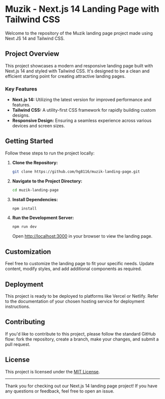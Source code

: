 # Muzik - Next.js 14 Landing Page with Tailwind CSS

Welcome to the repository of the Muzik landing page project made using Next JS 14 and Tailwind CSS.

## Project Overview

This project showcases a modern and responsive landing page built with Next.js 14 and styled with Tailwind CSS. It's designed to be a clean and efficient starting point for creating attractive landing pages.

### Key Features

- **Next.js 14:** Utilizing the latest version for improved performance and features.
- **Tailwind CSS:** A utility-first CSS framework for rapidly building custom designs.
- **Responsive Design:** Ensuring a seamless experience across various devices and screen sizes.

## Getting Started

Follow these steps to run the project locally:

1. **Clone the Repository:**

   ```bash
   git clone https://github.com/hg8116/muzik-landing-page.git
   ```

2. **Navigate to the Project Directory:**

   ```bash
   cd muzik-landing-page
   ```

3. **Install Dependencies:**

   ```bash
   npm install
   ```

4. **Run the Development Server:**

   ```bash
   npm run dev
   ```

   Open [http://localhost:3000](http://localhost:3000) in your browser to view the landing page.

## Customization

Feel free to customize the landing page to fit your specific needs. Update content, modify styles, and add additional components as required.

## Deployment

This project is ready to be deployed to platforms like Vercel or Netlify. Refer to the documentation of your chosen hosting service for deployment instructions.

## Contributing

If you'd like to contribute to this project, please follow the standard GitHub flow: fork the repository, create a branch, make your changes, and submit a pull request.

## License

This project is licensed under the [MIT License](LICENSE).

---

Thank you for checking out our Next.js 14 landing page project! If you have any questions or feedback, feel free to open an issue.
